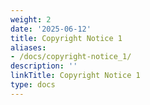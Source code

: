 ```yaml
---
weight: 2
date: '2025-06-12'
title: Copyright Notice 1
aliases:
- /docs/copyright-notice_1/
description: ''
linkTitle: Copyright Notice 1
type: docs
---
```


